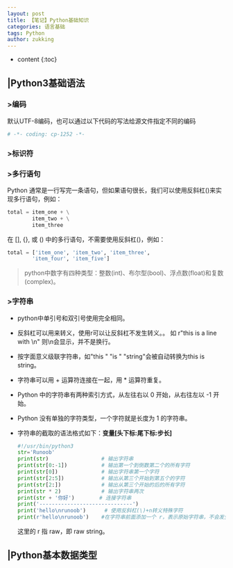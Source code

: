 ```yaml
---
layout: post
title: 【笔记】Python基础知识
categories: 语言基础
tags: Python
author: zukking
---
```


* content
{:toc}
## |Python3基础语法

### >编码

默认UTF-8编码，也可以通过以下代码的写法给源文件指定不同的编码

```python
# -*- coding: cp-1252 -*-
```

### >标识符

### >多行语句

Python 通常是一行写完一条语句，但如果语句很长，我们可以使用反斜杠(\)来实现多行语句，例如：

```python
total = item_one + \
        item_two + \
        item_three
```

在 [], {}, 或 () 中的多行语句，不需要使用反斜杠(\)，例如：

```python
total = ['item_one', 'item_two', 'item_three',
        'item_four', 'item_five']
```

> python中数字有四种类型：整数(int)、布尔型(bool)、浮点数(float)和复数(complex)。

### >字符串

- python中单引号和双引号使用完全相同。

- 反斜杠可以用来转义，使用r可以让反斜杠不发生转义。。 如 r"this is a line with \n" 则\n会显示，并不是换行。

- 按字面意义级联字符串，如"this " "is " "string"会被自动转换为this is string。

- 字符串可以用 + 运算符连接在一起，用 * 运算符重复。

- Python 中的字符串有两种索引方式，从左往右以 0 开始，从右往左以 -1 开始。

- Python 没有单独的字符类型，一个字符就是长度为 1 的字符串。

- 字符串的截取的语法格式如下：**变量[头下标:尾下标:步长]**

  ```python
  #!/usr/bin/python3   
  str='Runoob'   
  print(str)                 # 输出字符串 
  print(str[0:-1])           # 输出第一个到倒数第二个的所有字符 
  print(str[0])              # 输出字符串第一个字符 
  print(str[2:5])            # 输出从第三个开始到第五个的字符 
  print(str[2:])             # 输出从第三个开始的后的所有字符 
  print(str * 2)             # 输出字符串两次 
  print(str + '你好')        # 连接字符串   
  print('------------------------------')   
  print('hello\nrunoob')      # 使用反斜杠(\)+n转义特殊字符 
  print(r'hello\nrunoob')    #在字符串前面添加一个 r，表示原始字符串，不会发生转义
  ```

  这里的 r 指 raw，即 raw string。

  

## |Python基本数据类型